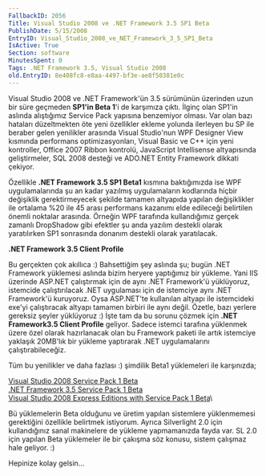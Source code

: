 ```yaml
---
FallbackID: 2056
Title: Visual Studio 2008 ve .NET Framework 3.5 SP1 Beta 
PublishDate: 5/15/2008
EntryID: Visual_Studio_2008_ve_NET_Framework_3_5_SP1_Beta
IsActive: True
Section: software
MinutesSpent: 0
Tags: .NET Framework 3.5, Visual Studio 2008
old.EntryID: 8e408fc8-e8aa-4497-bf3e-ae8f50381e0c
---
```

Visual Studio 2008 ve .NET Framework'ün 3.5 sürümünün üzerinden uzun bir
süre geçmeden **SP1'in Beta 1**'i de karşımıza çıktı. İlginç olan SP1'in
aslında alıştığımız Service Pack yapısına benzemiyor olması. Var olan
bazı hataları düzeltmekten öte yeni özellikler ekleme yolunda ilerleyen
bu SP ile beraber gelen yenilikler arasında Visual Studio'nun WPF
Designer View kısmında performans optimizasyonları, Visual Basic ve C++
için yeni kontroller, Office 2007 Ribbon kontrolü, JavaScript
Intellisense altyapısında geliştirmeler, SQL 2008 desteği ve ADO.NET
Entity Framework dikkati çekiyor.

Özellikle **.NET Framework 3.5 SP1 Beta1** kısmına baktığımızda ise WPF
uygulamalarında şu an kadar yazılmış uygulamaların kodlarında hiçbir
değişiklik gerektirmeyecek şekilde tamamen altyapıda yapılan
değişiklikler ile ortalama %20 ile 45 arası performans kazanımı elde
edileceği belirtilen önemli noktalar arasında. Örneğin WPF tarafında
kullandığımız gerçek zamanlı DropShadow gibi efektler şu anda yazılım
destekli olarak yaratılırken SP1 sonrasında donanım destekli olarak
yaratılacak.

**.NET Framework 3.5 Client Profile**

Bu gerçekten çok akıllıca :) Bahsettiğim şey aslında şu; bugün .NET
Framework yüklemesi aslında bizim heryere yaptığımız bir yükleme. Yani
IIS üzerinde ASP.NET çalıştırmak için de aynı .NET Framework'ü
yüklüyoruz, istemcide çalıştırılacak .NET uygulaması için de istemciye
aynı .NET Framework'ü kuruyoruz. Oysa ASP.NET'te kullanılan altyapı ile
istemcideki exe'yi çalıştıracak altyapı tamamen birbiri ile aynı değil.
Özetle, bazı yerlere gereksiz şeyler yüklüyoruz :) İşte tam da bu sorunu
çözmek için **.NET Framework3.5 Client Profile** geliyor. Sadece istemci
tarafına yüklenmek üzere özel olarak hazırlanacak olan bu Framework
paketi ile artık istemciye yaklaşık 20MB'lık bir yükleme yaptırarak .NET
uygulamalarını çalıştırabileceğiz.

Tüm bu yenilikler ve daha fazlası :) şimdilik Beta1 yüklemeleri ile
karşınızda;

[Visual Studio 2008 Service Pack 1
Beta](http://go.microsoft.com/?linkid=8835250)\
 [.NET Framework 3.5 Service Pack 1
Beta](http://go.microsoft.com/?linkid=8835251)\
 [Visual Studio 2008 Express Editions with Service Pack 1
Beta](http://go.microsoft.com/?linkid=8835252)\

Bü yüklemelerin Beta olduğunu ve üretim yapılan sistemlere yüklenmemesi
gerektiğini özellikle belirtmek istiyorum. Ayrıca Silverlight 2.0 için
kullandığınız sanal makinelere de yükleme yapmamanızda fayda var. SL 2.0
için yapılan Beta yüklemeler ile bir çakışma söz konusu, sistem çalışmaz
hale geliyor. :)

Hepinize kolay gelsin...


